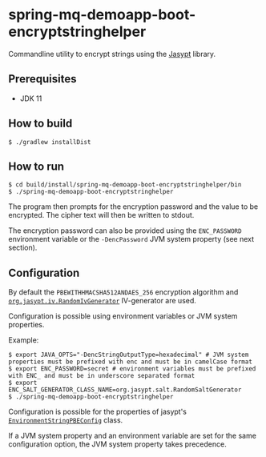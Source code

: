 # spring-mq-demoapp-boot-encryptstringhelper

Commandline utility to encrypt strings using the [Jasypt](http://www.jasypt.org/) library.

## Prerequisites

- JDK 11

## How to build

```
$ ./gradlew installDist
```

## How to run

```
$ cd build/install/spring-mq-demoapp-boot-encryptstringhelper/bin
$ ./spring-mq-demoapp-boot-encryptstringhelper
```
The program then prompts for the encryption password and the value to be
encrypted.
The cipher text will then be written to stdout.

The encryption password can also be provided using the `ENC_PASSWORD`
environment variable or the `-DencPassword` JVM system property
(see next section).

## Configuration

By default the `PBEWITHHMACSHA512ANDAES_256` encryption algorithm and
[`org.jasypt.iv.RandomIvGenerator`](http://www.jasypt.org/api/jasypt/1.9.3/org/jasypt/iv/RandomIvGenerator.html)
IV-generator are used.

Configuration is possible using environment variables or JVM system
properties.

Example:
```
$ export JAVA_OPTS="-DencStringOutputType=hexadecimal" # JVM system properties must be prefixed with enc and must be in camelCase format
$ export ENC_PASSWORD=secret # environment variables must be prefixed with ENC_ and must be in underscore separated format
$ export ENC_SALT_GENERATOR_CLASS_NAME=org.jasypt.salt.RandomSaltGenerator
$ ./spring-mq-demoapp-boot-encryptstringhelper
```

Configuration is possible for the properties of jasypt's
[`EnvironmentStringPBEConfig`](http://www.jasypt.org/api/jasypt/1.9.3/org/jasypt/encryption/pbe/config/EnvironmentStringPBEConfig.html)
class.

If a JVM system property and an environment variable are set for the
same configuration option, the JVM system property takes precedence.
